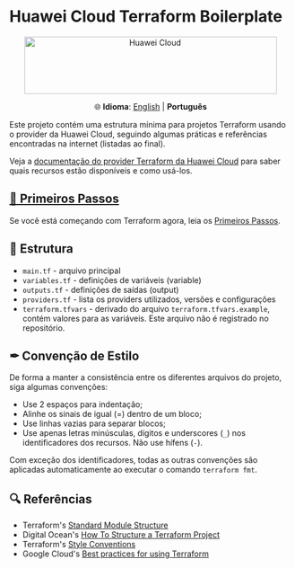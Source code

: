 # Huawei Cloud Terraform Boilerplate

<!-- markdownlint-disable MD033 -->
<center>
  <a href="https://www.huaweicloud.com/" target="_blank">
    <img src="https://console-static.huaweicloud.com/static/authui/20210202115135/public/custom/images/logo-en.svg"
      alt="Huawei Cloud" width="450px" height="102px">
  </a>

  🌐 **Idioma**: [English](./README) | **Português**
</center>

Este projeto contém uma estrutura mínima para projetos Terraform usando o
provider da Huawei Cloud, seguindo algumas práticas e referências encontradas
na internet (listadas ao final).

Veja a [documentação do provider Terraform da Huawei Cloud](https://registry.terraform.io/providers/huaweicloud/huaweicloud/latest/docs)
para saber quais recursos estão disponíveis e como usá-los.

## [👣 Primeiros Passos](./doc/FIRST_STEPS.pt)

Se você está começando com Terraform agora, leia os
[Primeiros Passos](./doc/FIRST_STEPS.pt).

## 📃 Estrutura

- `main.tf` - arquivo principal
- `variables.tf` - definições de variáveis (variable)
- `outputs.tf` - definições de saídas (output)
- `providers.tf` - lista os providers utilizados, versões e configurações
- `terraform.tfvars` - derivado do arquivo `terraform.tfvars.example`, contém
  valores para as variáveis. Este arquivo não é registrado no repositório.

## ✒ Convenção de Estilo

De forma a manter a consistência entre os diferentes arquivos do projeto, siga
algumas convenções:

- Use 2 espaços para indentação;
- Alinhe os sinais de igual (=) dentro de um bloco;
- Use linhas vazias para separar blocos;
- Use apenas letras minúsculas, dígitos e underscores (`_`) nos identificadores
  dos recursos. Não use hífens (`-`).

Com exceção dos identificadores, todas as outras convenções são aplicadas
automaticamente ao executar o comando `terraform fmt`.

## 🔍 Referências

- Terraform's [Standard Module Structure](https://developer.hashicorp.com/terraform/language/modules/develop/structure)
- Digital Ocean's [How To Structure a Terraform Project](https://www.digitalocean.com/community/tutorials/how-to-structure-a-terraform-project)
- Terraform's [Style Conventions](https://developer.hashicorp.com/terraform/language/syntax/style)
- Google Cloud's [Best practices for using Terraform](https://cloud.google.com/docs/terraform/best-practices-for-terraform)
